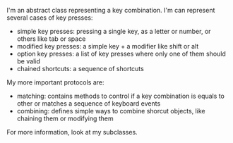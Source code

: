 I'm an abstract class representing a key combination. I'm can represent several cases of key presses:

- simple key presses: pressing a single key, as a letter or number, or others like tab or space
- modified key presses: a simple key + a modifier like shift or alt
- option key presses: a list of key presses where only one of them should be valid
- chained shortcuts: a sequence of shortcuts

My more important protocols are:

- matching: contains methods to control if a key combination is equals to other or matches a sequence of keyboard events
- combining: defines simple ways to combine shorcut objects, like chaining them or modifying them

For more information, look at my subclasses.